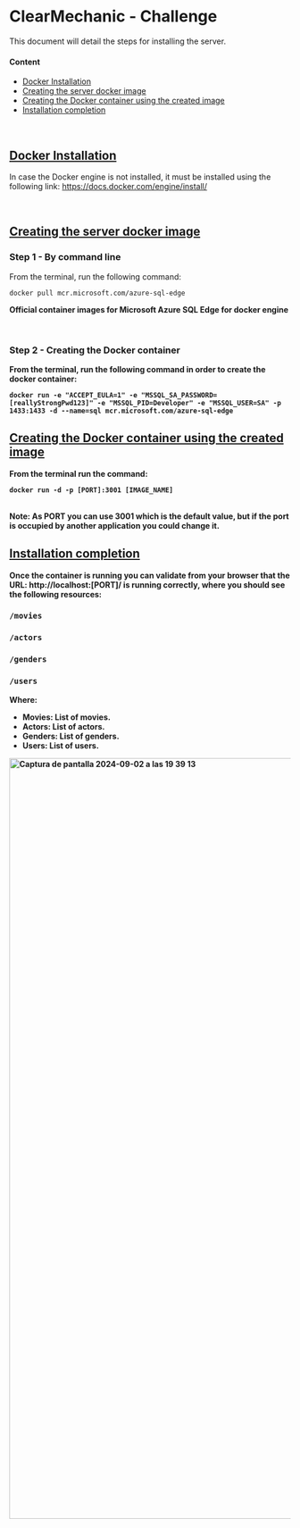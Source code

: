 # ClearMechanic - Challenge
This document will detail the steps for installing the server.

#### Content

- [Docker Installation](#docker-instalation)
- [Creating the server docker image](#creating-the-server-docker-image)
- [Creating the Docker container using the created image](#creating_the_docker_container_using_the_created_image)
- [Installation completion](#installation_completion)
  
<br>

## [Docker Installation][toc]

In case the Docker engine is not installed, it must be installed using the following link: https://docs.docker.com/engine/install/

<br>

## [Creating the server docker image][toc]

### Step 1 - By command line

From the terminal, run the following command:
```
docker pull mcr.microsoft.com/azure-sql-edge
```
<b>Official container images for Microsoft Azure SQL Edge for docker engine<b>

<br>

### Step 2 - Creating the Docker container

From the terminal, run the following command in order to create the docker container:
```
docker run -e "ACCEPT_EULA=1" -e "MSSQL_SA_PASSWORD=[reallyStrongPwd123]" -e "MSSQL_PID=Developer" -e "MSSQL_USER=SA" -p 1433:1433 -d --name=sql mcr.microsoft.com/azure-sql-edge
```

## [Creating the Docker container using the created image][toc]

From the terminal run the command: 
```\
docker run -d -p [PORT]:3001 [IMAGE_NAME]
```
</br>
<b>Note:</b> As <b>PORT</b> you can use 3001 which is the default value, but if the port is occupied by another application you could change it.

<br>

## [Installation completion][toc]

Once the container is running you can validate from your browser that the URL: http://localhost:[PORT]/ is running correctly, where you should see the following resources: </br>

### `/movies`
###  `/actors`
###  `/genders`
###  `/users`

Where: 
* <b>Movies:</b> List of movies.
* <b>Actors:</b>  List of actors.
* <b>Genders:</b>  List of genders.
* <b>Users:</b> List of users.

<img width="1363" alt="Captura de pantalla 2024-09-02 a las 19 39 13" src="https://github.com/user-attachments/assets/0e768287-d407-4103-935c-d313d8eb0656">

[toc]: #content "Go to table of contents"
